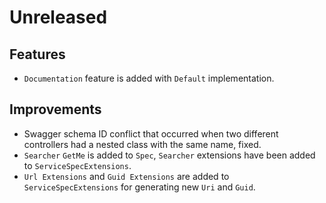 # Unreleased

## Features

- `Documentation` feature is added with `Default` implementation.

## Improvements

- Swagger schema ID conflict that occurred when two different controllers had a
  nested class with the same name, fixed.
- `Searcher` `GetMe` is added to `Spec`, `Searcher` extensions have been added
  to `ServiceSpecExtensions`.
- `Url Extensions` and `Guid Extensions` are added to `ServiceSpecExtensions`
  for generating new `Uri` and `Guid`.
